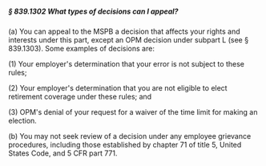 ##### § 839.1302 What types of decisions can I appeal? #####

(a) You can appeal to the MSPB a decision that affects your rights and interests under this part, except an OPM decision under subpart L (see § 839.1303). Some examples of decisions are:

(1) Your employer's determination that your error is not subject to these rules;

(2) Your employer's determination that you are not eligible to elect retirement coverage under these rules; and

(3) OPM's denial of your request for a waiver of the time limit for making an election.

(b) You may not seek review of a decision under any employee grievance procedures, including those established by chapter 71 of title 5, United States Code, and 5 CFR part 771.